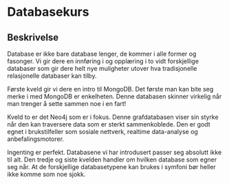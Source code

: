 Databasekurs
============

Beskrivelse
------------
Database er ikke bare database lenger, de kommer i alle former og fasonger. Vi gir dere en innføring i og opplæring i to vidt forskjellige databaser som gir dere helt nye muligheter utover hva tradisjonelle relasjonelle databaser kan tilby.

Første kveld gir vi dere en intro til MongoDB. Det første man kan bite seg merke i med MongoDB er enkelheten. Denne databasen skinner virkelig når man trenger å sette sammen noe i en fart!

Kveld to er det Neo4j som er i fokus. Denne grafdatabasen viser sin styrke når den kan traversere data som er sterkt sammenkoblede. Den er godt egnet i brukstilfeller som sosiale nettverk, realtime data-analyse og anbefalingsmotorer.

Ingenting er perfekt. Databasene vi har introdusert passer seg absolutt ikke til alt. Den tredje og siste kvelden handler om hvilken database som egner seg når. At de forskjellige databasetypene kan brukes i symfoni bør heller ikke komme som noe sjokk.
